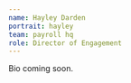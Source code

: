 ```yaml
---
name: Hayley Darden
portrait: hayley
team: payroll hq
role: Director of Engagement
---
```


Bio coming soon.